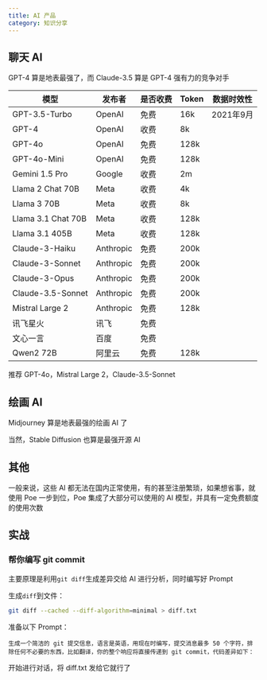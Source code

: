 ```yaml
---
title: AI 产品
category: 知识分享
---
```


## 聊天 AI

GPT-4 算是地表最强了，而 Claude-3.5 算是 GPT-4 强有力的竞争对手

| 模型               | 发布者    | 是否收费 | Token | 数据时效性 |
| ------------------ | --------- | -------- | ----- | ---------- |
| GPT-3.5-Turbo      | OpenAI    | 免费     | 16k   | 2021年9月  |
| GPT-4              | OpenAI    | 收费     | 8k    |            |
| GPT-4o             | OpenAI    | 免费     | 128k  |            |
| GPT-4o-Mini        | OpenAI    | 免费     | 128k  |            |
| Gemini 1.5 Pro     | Google    | 收费     | 2m    |            |
| Llama 2 Chat 70B   | Meta      | 收费     | 4k    |            |
| Llama 3 70B        | Meta      | 收费     | 8k    |            |
| Llama 3.1 Chat 70B | Meta      | 收费     | 128k  |            |
| Llama 3.1 405B     | Meta      | 收费     | 128k  |            |
| Claude-3-Haiku     | Anthropic | 免费     | 200k  |            |
| Claude-3-Sonnet    | Anthropic | 免费     | 200k  |            |
| Claude-3-Opus      | Anthropic | 免费     | 200k  |            |
| Claude-3.5-Sonnet  | Anthropic | 免费     | 200k  |            |
| Mistral Large 2    | Anthropic | 免费     | 128k  |            |
| 讯飞星火           | 讯飞      | 免费     |       |            |
| 文心一言           | 百度      | 免费     |       |            |
| Qwen2 72B          | 阿里云    | 免费     | 128k  |            |

推荐 GPT-4o，Mistral Large 2，Claude-3.5-Sonnet

## 绘画 AI

Midjourney 算是地表最强的绘画 AI 了

当然，Stable Diffusion 也算是最强开源 AI

## 其他

一般来说，这些 AI 都无法在国内正常使用，有的甚至注册繁琐，如果想省事，就使用 Poe 一步到位，Poe 集成了大部分可以使用的 AI 模型，并具有一定免费额度的使用次数

## 实战

### 帮你编写 git commit

主要原理是利用`git diff`生成差异交给 AI 进行分析，同时编写好 Prompt

生成`diff`到文件：

```sh
git diff --cached --diff-algorithm=minimal > diff.txt
```

准备以下 Prompt：

```
生成一个简洁的 git 提交信息，语言是英语，用现在时编写，提交消息最多 50 个字符，排除任何不必要的东西，比如翻译，你的整个响应将直接传递到 git commit，代码差异如下：
```

开始进行对话，将 diff.txt 发给它就行了
